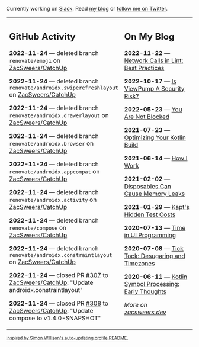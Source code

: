 Currently working on [Slack](https://slack.com/). Read [my blog](https://zacsweers.dev/) or [follow me on Twitter](https://twitter.com/ZacSweers).

<table><tr><td valign="top" width="60%">

## GitHub Activity
<!-- githubActivity starts -->
**2022-11-24** — deleted branch `renovate/emoji` on [ZacSweers/CatchUp](https://github.com/ZacSweers/CatchUp)

**2022-11-24** — deleted branch `renovate/androidx.swiperefreshlayout` on [ZacSweers/CatchUp](https://github.com/ZacSweers/CatchUp)

**2022-11-24** — deleted branch `renovate/androidx.drawerlayout` on [ZacSweers/CatchUp](https://github.com/ZacSweers/CatchUp)

**2022-11-24** — deleted branch `renovate/androidx.browser` on [ZacSweers/CatchUp](https://github.com/ZacSweers/CatchUp)

**2022-11-24** — deleted branch `renovate/androidx.appcompat` on [ZacSweers/CatchUp](https://github.com/ZacSweers/CatchUp)

**2022-11-24** — deleted branch `renovate/androidx.activity` on [ZacSweers/CatchUp](https://github.com/ZacSweers/CatchUp)

**2022-11-24** — deleted branch `renovate/compose` on [ZacSweers/CatchUp](https://github.com/ZacSweers/CatchUp)

**2022-11-24** — deleted branch `renovate/androidx.constraintlayout` on [ZacSweers/CatchUp](https://github.com/ZacSweers/CatchUp)

**2022-11-24** — closed PR [#307](https://github.com/ZacSweers/CatchUp/pull/307) to [ZacSweers/CatchUp](https://github.com/ZacSweers/CatchUp): "Update androidx.constraintlayout"

**2022-11-24** — closed PR [#308](https://github.com/ZacSweers/CatchUp/pull/308) to [ZacSweers/CatchUp](https://github.com/ZacSweers/CatchUp): "Update compose to v1.4.0-SNAPSHOT"
<!-- githubActivity ends -->
</td><td valign="top" width="40%">

## On My Blog
<!-- blog starts -->
**2022-11-22** — [Network Calls in Lint: Best Practices](https://www.zacsweers.dev/network-calls-in-lint-best-practices/)

**2022-10-17** — [Is ViewPump A Security Risk?](https://www.zacsweers.dev/is-viewpump-a-security-risk/)

**2022-05-23** — [You Are Not Blocked](https://www.zacsweers.dev/you-are-not-blocked/)

**2021-07-23** — [Optimizing Your Kotlin Build](https://www.zacsweers.dev/optimizing-your-kotlin-build/)

**2021-06-14** — [How I Work](https://www.zacsweers.dev/how-i-work/)

**2021-02-02** — [Disposables Can Cause Memory Leaks](https://www.zacsweers.dev/disposables-can-cause-memory-leaks/)

**2021-01-29** — [Kapt's Hidden Test Costs](https://www.zacsweers.dev/kapts-hidden-test-costs/)

**2020-07-13** — [Time in UI Programming](https://www.zacsweers.dev/time-in-ui/)

**2020-07-08** — [Tick Tock: Desugaring and Timezones](https://www.zacsweers.dev/ticktock-desugaring-timezones/)

**2020-06-11** — [Kotlin Symbol Processing: Early Thoughts](https://www.zacsweers.dev/kotlin-symbol-processor-early-thoughts/)
<!-- blog ends -->
_More on [zacsweers.dev](https://zacsweers.dev/)_
</td></tr></table>

<sub><a href="https://simonwillison.net/2020/Jul/10/self-updating-profile-readme/">Inspired by Simon Willison's auto-updating profile README.</a></sub>